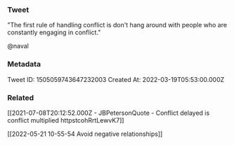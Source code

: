 ### Tweet
"The first rule of handling conflict is don't hang around with people who are constantly engaging in conflict." 
 
@naval

### Metadata
Tweet ID: 1505059743647232003
Created At: 2022-03-19T05:53:00.000Z

### Related
[[2021-07-08T20:12:52.000Z - JBPetersonQuote - Conflict delayed is conflict multiplied httpstcohRrtLewvK7]]

[[2022-05-21 10-55-54 Avoid negative relationships]]

